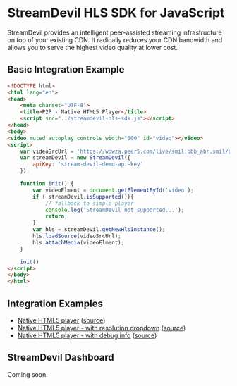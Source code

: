 StreamDevil HLS SDK for JavaScript
==============================

StreamDevil provides an intelligent peer-assisted streaming infrastructure on top of your existing CDN. It radically reduces your CDN bandwidth and allows you to serve the highest video quality at lower cost.

## Basic Integration Example

```html
<!DOCTYPE html>
<html lang="en">
<head>
    <meta charset="UTF-8">
    <title>P2P - Native HTML5 Player</title>
    <script src="../streamdevil-hls-sdk.js"></script>
</head>
<body>
<video muted autoplay controls width="600" id="video"></video>
<script>
    var videoSrcUrl = 'https://wowza.peer5.com/live/smil:bbb_abr.smil/playlist.m3u8'
    var streamDevil = new StreamDevil({
        apiKey: 'stream-devil-demo-api-key'
    });

    function init() {
        var videoElment = document.getElementById('video');
        if (!streamDevil.isSupported()){
            // fallback to simple player
            console.log('StreamDevil not supported...');
            return;
        }
        var hls = streamDevil.getNewHlsInstance();
        hls.loadSource(videoSrcUrl);
        hls.attachMedia(videoElment);
    }

    init()
</script>
</body>
</html>
```

## Integration Examples

- [Native HTML5 player](https://streamdevil.github.io/streamdevil-hls-sdk/examples/native-html5-player-simple.html) ([source](https://github.com/streamdevil/streamdevil-hls-sdk/blob/master/examples/native-html5-player-simple.html))
- [Native HTML5 player - with resolution dropdown](https://streamdevil.github.io/streamdevil-hls-sdk/examples/native-html5-player-with-res-select.html) ([source](https://github.com/streamdevil/streamdevil-hls-sdk/blob/master/examples/native-html5-player-with-res-select.html))
- [Native HTML5 player - with debug info](https://streamdevil.github.io/streamdevil-hls-sdk/examples/native-html5-player-debug.html) ([source](https://github.com/streamdevil/streamdevil-hls-sdk/blob/master/examples/native-html5-player-debug.html))

## StreamDevil Dashboard

Coming soon.